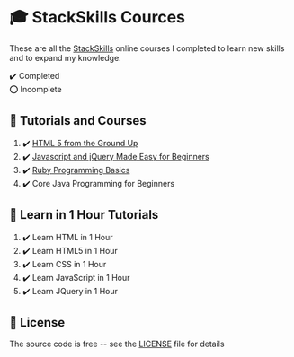 # :mortar_board: StackSkills Cources

These are all the [StackSkills][stackskills] online courses I completed to learn new skills and to expand my knowledge.

:heavy_check_mark: Completed  
:o: Incomplete

## :beginner: Tutorials and Courses

1. :heavy_check_mark: [HTML 5 from the Ground Up](html5-from-the-ground-up/)
2. :heavy_check_mark: [Javascript and jQuery Made Easy for Beginners](javascript-and-jquery-made-easy/)
3. :heavy_check_mark: [Ruby Programming Basics](ruby-programming-basics/)
4. :heavy_check_mark: Core Java Programming for Beginners

## :beginner: Learn in 1 Hour Tutorials

1. :heavy_check_mark: Learn HTML in 1 Hour
2. :heavy_check_mark: Learn HTML5 in 1 Hour
3. :heavy_check_mark: Learn CSS in 1 Hour
4. :heavy_check_mark: Learn JavaScript in 1 Hour
5. :heavy_check_mark: Learn JQuery in 1 Hour

## :page_with_curl: License

The source code is free -- see the [LICENSE](LICENSE) file for details

[stackskills]: https://stackskills.com/
